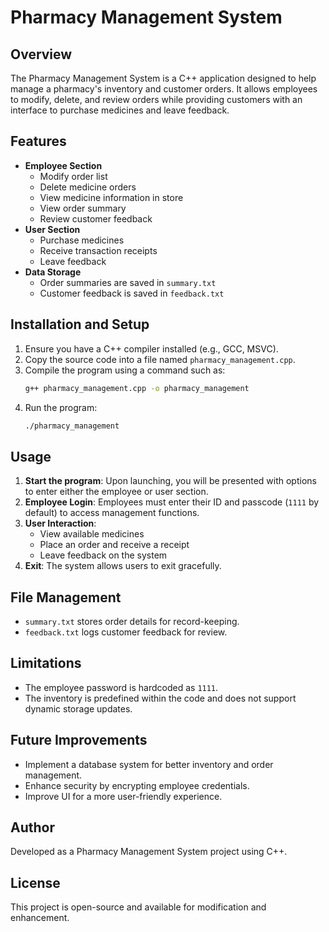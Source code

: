 # Pharmacy Management System

## Overview
The Pharmacy Management System is a C++ application designed to help manage a pharmacy's inventory and customer orders. It allows employees to modify, delete, and review orders while providing customers with an interface to purchase medicines and leave feedback.

## Features
- **Employee Section**
  - Modify order list
  - Delete medicine orders
  - View medicine information in store
  - View order summary
  - Review customer feedback
- **User Section**
  - Purchase medicines
  - Receive transaction receipts
  - Leave feedback
- **Data Storage**
  - Order summaries are saved in `summary.txt`
  - Customer feedback is saved in `feedback.txt`

## Installation and Setup
1. Ensure you have a C++ compiler installed (e.g., GCC, MSVC).
2. Copy the source code into a file named `pharmacy_management.cpp`.
3. Compile the program using a command such as:
   ```sh
   g++ pharmacy_management.cpp -o pharmacy_management
   ```
4. Run the program:
   ```sh
   ./pharmacy_management
   ```

## Usage
1. **Start the program**: Upon launching, you will be presented with options to enter either the employee or user section.
2. **Employee Login**: Employees must enter their ID and passcode (`1111` by default) to access management functions.
3. **User Interaction**:
   - View available medicines
   - Place an order and receive a receipt
   - Leave feedback on the system
4. **Exit**: The system allows users to exit gracefully.

## File Management
- `summary.txt` stores order details for record-keeping.
- `feedback.txt` logs customer feedback for review.

## Limitations
- The employee password is hardcoded as `1111`.
- The inventory is predefined within the code and does not support dynamic storage updates.

## Future Improvements
- Implement a database system for better inventory and order management.
- Enhance security by encrypting employee credentials.
- Improve UI for a more user-friendly experience.

## Author
Developed as a Pharmacy Management System project using C++.

## License
This project is open-source and available for modification and enhancement.